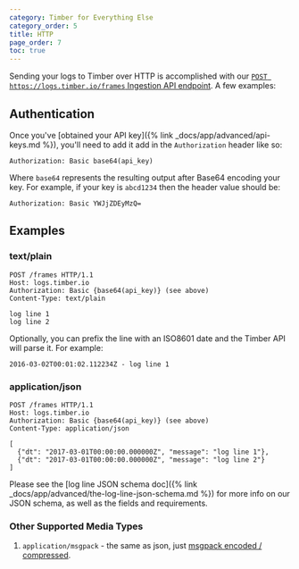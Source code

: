 ```yaml
---
category: Timber for Everything Else
category_order: 5
title: HTTP
page_order: 7
toc: true
---
```


Sending your logs to Timber over HTTP is accomplished with our
[`POST https://logs.timber.io/frames` Ingestion API endpoint](https://api-docs.timber.io/#eaf-2643-c422-7ae9-d39c4b4c4b0e).
A few examples:

## Authentication

Once you've [obtained your API key]({% link _docs/app/advanced/api-keys.md %}), you'll need to
add it add in the `Authorization` header like so:

```
Authorization: Basic base64(api_key)
```

Where `base64` represents the resulting output after Base64 encoding your key. For example,
if your key is `abcd1234` then the header value should be:

```
Authorization: Basic YWJjZDEyMzQ=
```


## Examples

### text/plain

```
POST /frames HTTP/1.1
Host: logs.timber.io
Authorization: Basic {base64(api_key)} (see above)
Content-Type: text/plain

log line 1
log line 2
```

Optionally, you can prefix the line with an ISO8601 date and the Timber API will parse it. For example:

```
2016-03-02T00:01:02.112234Z - log line 1
```

### application/json

```
POST /frames HTTP/1.1
Host: logs.timber.io
Authorization: Basic {base64(api_key)} (see above)
Content-Type: application/json

[
  {"dt": "2017-03-01T00:00:00.000000Z", "message": "log line 1"},
  {"dt": "2017-03-01T00:00:00.000000Z", "message": "log line 2"}
]
```

Please see the [log line JSON schema doc]({% link _docs/app/advanced/the-log-line-json-schema.md %})
for more info on our JSON schema, as well as the fields and requirements.


### Other Supported Media Types

1. `application/msgpack` - the same as json, just [msgpack encoded / compressed](http://msgpack.org).
